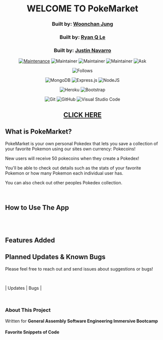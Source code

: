 <div align="center">



# WELCOME TO PokeMarket
### Built by: **[Woonchan Jung](https://www.linkedin.com/in/woonchanjung/)**
### Built by: **[Ryan Q Le](https://www.linkedin.com/in/ryanqle/)**
### Built by: **[Justin Navarro](https://www.linkedin.com/in/justin-navarro/)**

[![Maintenance](https://img.shields.io/badge/Maintained%3F-yes-green.svg)](https://GitHub.com/Naereen/StrapDown.js/graphs/commit-activity)
![Maintainer](https://img.shields.io/badge/Maintainer-woonchanjung-blue)
![Maintainer](https://img.shields.io/badge/Maintainer-ryanqle-blue)
![Maintainer](https://img.shields.io/badge/Maintainer-justinnavarr0-blue)
![Ask](https://img.shields.io/badge/Ask%20me-anything-1abc9c.svg)

![Follows](https://img.shields.io/github/followers/ryanqle.svg?style=social&label=Follow&maxAge=2592000)

![MongoDB](https://img.shields.io/badge/MongoDB-%234ea94b.svg?style=for-the-badge&logo=mongodb&logoColor=white)
![Express.js](https://img.shields.io/badge/express.js-%23404d59.svg?style=for-the-badge&logo=express&logoColor=%2361DAFB)
![NodeJS](https://img.shields.io/badge/node.js-6DA55F?style=for-the-badge&logo=node.js&logoColor=white)

![Heroku](https://img.shields.io/badge/heroku-%23430098.svg?style=for-the-badge&logo=heroku&logoColor=white)
![Bootstrap](https://img.shields.io/badge/bootstrap-%23563D7C.svg?style=for-the-badge&logo=bootstrap&logoColor=white)

![Git](https://img.shields.io/badge/GIT-E44C30?style=for-the-badge&logo=git&logoColor=white)
![GitHub](https://img.shields.io/badge/GitHub-100000?style=for-the-badge&logo=github&logoColor=white)
![Visual Studio Code](https://img.shields.io/badge/Visual_Studio_Code-0078D4?style=for-the-badge&logo=visual%20studio%20code&logoColor=white)


## **[CLICK HERE](https://pokemarket.herokuapp.com/pokemon)**
</div>

## What is PokeMarket?
PokeMarket is your own personal Pokedex that lets you save a collection of your favorite Pokemon using our sites own currency: Pokecoins! 

New users will receive 50 pokecoins when they create a Pokedex!

You'll be able to check out details such as the stats of your favorite Pokemon or how many Pokemon each individual user has. 

You can also check out other peoples Pokedex collection.

<br />

## How to Use The App


<br />
<div align="center">

</div>
<br />

## Features Added


## Planned Updates & Known Bugs

Please feel free to reach out and send issues about suggestions or bugs!

<br />

| Updates | Bugs |

<br />

### About This Project
Written for **General Assembly Software Engineering Immersive Bootcamp**


#### Favorite Snippets of Code

